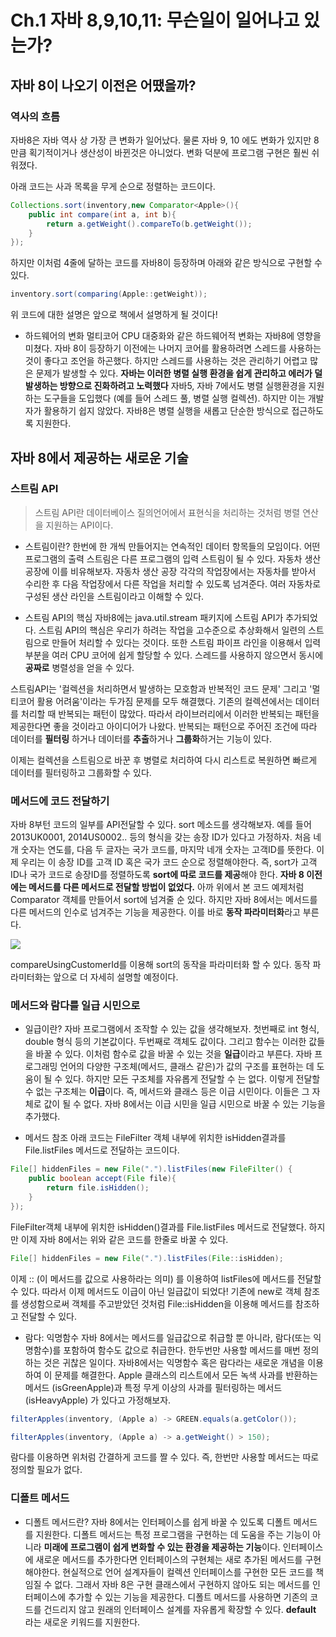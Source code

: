 # Ch.1 자바 8,9,10,11: 무슨일이 일어나고 있는가?

## 자바 8이 나오기 이전은 어땠을까?

### 역사의 흐름
자바8은 자바 역사 상 가장 큰 변화가 일어났다. 물론 자바 9, 10 에도 변화가 있지만 8만큼 획기적이거나 생산성이 바뀐것은 아니었다. 변화 덕분에 프로그램 구현은 훨씬 쉬워졌다.

아래 코드는 사과 목록을 무게 순으로 정렬하는 코드이다. 
```java 
Collections.sort(inventory,new Comparator<Apple>(){
	public int compare(int a, int b){
    	return a.getWeight().compareTo(b.getWeight());
    }
});
```
하지만 이처럼 4줄에 달하는 코드를 자바8이 등장하며 아래와 같은 방식으로 구현할 수 있다. 
```java
inventory.sort(comparing(Apple::getWeight));
```
위 코드에 대한 설명은 앞으로 책에서 설명하게 될 것이다!

* 하드웨어의 변화
멀티코어 CPU 대중화와 같은 하드웨어적 변화는 자바8에 영향을 미쳤다.
자바 8이 등장하기 이전에는 나머지 코어를 활용하려면 스레드를 사용하는 것이 좋다고 조언을 하곤했다. 하지만 스레드를 사용하는 것은 관리하기 어렵고 많은 문제가 발생할 수 있다.
**자바는 이러한 병렬 실행 환경을 쉽게 관리하고 에러가 덜 발생하는 방향으로 진화하려고 노력했다**
자바5, 자바 7에서도 병렬 실행환경을 지원하는 도구들을 도입했다 (예를 들어 스레드 풀, 병렬 실행 컬렉션). 하지만 이는 개발자가 활용하기 쉽지 않았다. 자바8은 병렬 실행을 새롭고 단순한 방식으로 접근하도록 지원한다. 
## 자바 8에서 제공하는 새로운 기술
### 스트림 API
>스트림 API란 데이터베이스 질의언어에서 표현식을 처리하는 것처럼 병렬 연산을 지원하는 API이다. 

* 스트림이란?
한번에 한 개씩 만들어지는 연속적인 데이터 항목들의 모임이다. 어떤 프로그램의 출력 스트림은 다른 프로그램의 입력 스트림이 될 수 있다. 
자동차 생산 공장에 이를 비유해보자. 자동차 생산 공장 각각의 작업장에서는 자동차를 받아서 수리한 후 다음 작업장에서 다른 작업을 처리할 수 있도록 넘겨준다. 여러 자동차로 구성된 생산 라인을 스트림이라고 이해할 수 있다. 

* 스트림 API의 핵심
자바8에는 java.util.stream 패키지에 스트림 API가 추가되었다. 
스트림 API의 핵심은 우리가 하려는 작업을 고수준으로 추상화해서 일련의 스트림으로 만들어 처리할 수 있다는 것이다. 또한 스트림 파이프 라인을 이용해서 입력 부분을 여러 CPU 코어에 쉽게 할당할 수 있다. 스레드를 사용하지 않으면서 동시에 **공짜로** 병렬성을 얻을 수 있다. 

스트림API는 '컬렉션을 처리하면서 발생하는 모호함과 반복적인 코드 문제' 그리고 '멀티코어 활용 어려움'이라는 두가짐 문제를 모두 해결했다. 기존의 컬렉션에서는 데이터를 처리할 때 반복되는 패턴이 많았다. 따라서 라이브러리에서 이러한 반복되는 패턴을 제공한다면 좋을 것이라고 아이디어가 나왔다. 
반복되는 패턴으로 주어진 조건에 따라 데이터를 **필터링** 하거나 데이터를 **추출**하거나 **그룹화**하거는 기능이 있다. 

이제는 컬렉션을 스트림으로 바꾼 후 병렬로 처리하여 다시 리스트로 복원하면 빠르게 데이터를 필터링하고 그룹화할 수 있다. 

### 메서드에 코드 전달하기

자바 8부턴 코드의 일부를 API전달할 수 있다. sort 메소드를 생각해보자.
예를 들어 2013UK0001, 2014US0002.. 등의 형식을 갖는 송장 ID가 있다고 가정하자. 처음 네개 숫자는 연도를, 다음 두 글자는 국가 코드를, 마지막 네개 숫자는 고객ID를 뜻한다. 이제 우리는 이 송장 ID를 고객 ID 혹은 국가 코드 순으로 정렬해야한다. 즉, sort가 고객ID나 국가 코드로 송장ID를 정렬하도록 **sort에 따로 코드를 제공**해야 한다. 
**자바 8 이전에는 메서드를 다른 메서드로 전달할 방법이 없었다.** 아까 위에서 본 코드 예제처럼 Comparator 객체를 만들어서 sort에 넘겨줄 순 있다. 하지만 자바 8에서는 메서드를 다른 메서드의 인수로 넘겨주는 기능을 제공한다. 이를 바로 **동작 파라미터화**라고 부른다.

![](https://images.velog.io/images/lejins95/post/6a28122f-e6d3-4cc7-9ac9-4580fc6de985/image.png)

compareUsingCustomerId를 이용해 sort의 동작을 파라미터화 할 수 있다. 동작 파라미터화는 앞으로 더 자세히 설명할 예정이다. 

### 메서드와 람다를 일급 시민으로
* 일급이란?
자바 프로그램에서 조작할 수 있는 값을 생각해보자. 첫번째로 int 형식, double 형식 등의 기본값이다. 두번째로 객체도 값이다. 그리고 함수는 이러한 값들을 바꿀 수 있다. 이처럼 함수로 값을 바꿀 수 있는 것을 **일급**이라고 부른다. 자바 프로그래밍 언어의 다양한 구조체(메서드, 클래스 같은)가 값의 구조를 표현하는 데 도움이 될 수 있다. 하지만 모든 구조체를 자유롭게 전달할 수 는 없다. 이렇게 전달할 수 없는 구조체는 **이급**이다. 즉, 메서드와 클래스 등은 이급 시민이다. 이들은 그 자체로 값이 될 수 없다. 
자바 8에서는 이급 시민을 일급 시민으로 바꿀 수 있는 기능을 추가했다. 

* 메서드 참조
아래 코드는 FileFilter 객체 내부에 위치한 isHidden결과를 File.listFiles 메서드로 전달하는 코드이다. 
```java
File[] hiddenFiles = new File(".").listFiles(new FileFilter() {
	public boolean accept(File file){
    	return file.isHidden();
    }
});
````
FileFilter객체 내부에 위치한 isHidden()결과를 File.listFiles 메서드로 전달했다.
하지만 이제 자바 8에서는 위와 같은 코드를 한줄로 바꿀 수 있다.

```java
File[] hiddenFiles = new File(".").listFiles(File::isHidden);
````

이제 :: (이 메서드를 값으로 사용하라는 의미) 를 이용하여 listFiles에 메서드를 전달할 수 있다. 
따라서 이제 메서드도 이급이 아닌 일급값이 되었다! 기존에 new로 객체 참조를 생성함으로써 객체를 주고받았던 것처럼 File::isHidden을 이용해 메서드를 참조하고 전달할 수 있다. 

* 람다: 익명함수
자바 8에서는 메서드를 일급값으로 취급할 뿐 아니라, 람다(또는 익명함수)를 포함하여 함수도 값으로 취급한다. 한두번만 사용할 메서드를 매번 정의하는 것은 귀찮은 일이다. 자바8에서는 익명함수 혹은 람다라는 새로운 개념을 이용하여 이 문제를 해결한다. 
Apple 클래스의 리스트에서 모든 녹색 사과를 반환하는 메서드 (isGreenApple)과  특정 무게 이상의 사과를 필터링하는 메서드 (isHeavyApple) 가 있다고 가정해보자. 

```java
filterApples(inventory, (Apple a) -> GREEN.equals(a.getColor());

filterApples(inventory, (Apple a) -> a.getWeight() > 150);

```
람다를 이용하면 위처럼 간결하게 코드를 짤 수 있다. 즉, 한번만 사용할 메서드는 따로 정의할 필요가 없다. 

### 디폴트 메서드 
* 디폴트 메서드란?
자바 8에서는 인터페이스를 쉽게 바꿀 수 있도록 디폴트 메서드를 지원한다. 디폴트 메서드는 특정 프로그램을 구현하는 데 도움을 주는 기능이 아니라 **미래에 프로그램이 쉽게 변화할 수 있는 환경을 제공하는 기능**이다. 
인터페이스에 새로운 메서드를 추가한다면 인터페이스의 구현체는 새로 추가된 메서드를 구현해야한다. 현실적으로 언어 설계자들이 컬렉션 인터페이스를 구현한 모든 코드를 책임질 수 없다. 그래서 자바 8은 구현 클래스에서 구현하지 않아도 되는 메서드를 인터페이스에 추가할 수 있는 기능을 제공한다. 디폴트 메서드를 사용하면 기존의 코드를 건드리지 않고 원래의 인터페이스 설계를 자유롭게 확장할 수 있다. **default** 라는 새로운 키워드를 지원한다. 